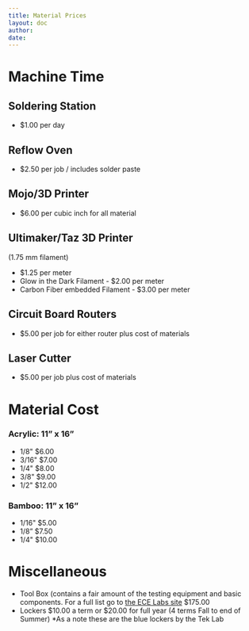 ```yaml
---
title: Material Prices
layout: doc
author: 
date: 
---
```


# Machine Time
## Soldering Station
- $1.00 per day

## Reflow Oven
- $2.50 per job / includes solder paste 

## Mojo/3D Printer
- $6.00 per cubic inch for all material

## Ultimaker/Taz 3D Printer
(1.75 mm filament)  
- $1.25 per meter 
- Glow in the Dark Filament - $2.00 per meter
- Carbon Fiber embedded Filament - $3.00 per meter

## Circuit Board Routers
- $5.00 per job for either router plus cost of materials

## Laser Cutter
- $5.00 per job plus cost of materials

# Material Cost
### Acrylic: 11” x 16”
- 1/8" $6.00
- 3/16" $7.00
- 1/4" $8.00
- 3/8" $9.00
- 1/2" $12.00

### Bamboo:  11” x 16”
- 1/16" $5.00
- 1/8” $7.50
- 1/4" $10.00

# Miscellaneous

- Tool Box (contains a fair amount of the testing equipment and basic components. For a full list go to [the ECE Labs site][ECE Labs] $175.00
- Lockers $10.00 a term or $20.00 for full year (4 terms Fall to end of Summer) *As a note these are the blue lockers by the Tek Lab

[ECE Labs]: http://web.cecs.pdx.edu/~ecelab/
